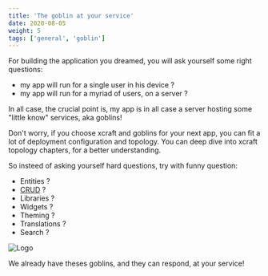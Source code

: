 ```yaml
---
title: 'The goblin at your service'
date: 2020-08-05
weight: 5
tags: ['general', 'goblin']
---
```


For building the application you dreamed, you will ask yourself some right
questions:

- my app will run for a single user in his device ?
- my app will run for a myriad of users, on a server ?

In all case, the crucial point is, my app is in all case a server hosting some
"little know" services, aka goblins!

Don't worry, if you choose xcraft and goblins for your next app, you can fit a
lot of deployment configuration and topology. You can deep dive into xcraft
topology chapters, for a better understanding.

So insteed of asking yourself hard questions, try with funny question:

- Entities ?
- [CRUD][1] ?
- Libraries ?
- Widgets ?
- Theming ?
- Translations ?
- Search ?

![Logo](/img/goblin-blupi-service.png?width=700px)

We already have theses goblins, and they can respond, at your service!

[1]: https://en.wikipedia.org/wiki/Create,_read,_update_and_delete
